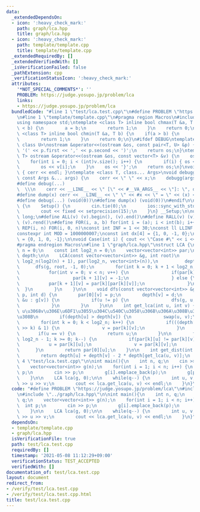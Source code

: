 ```yaml
---
data:
  _extendedDependsOn:
  - icon: ':heavy_check_mark:'
    path: graph/lca.hpp
    title: graph/lca.hpp
  - icon: ':heavy_check_mark:'
    path: template/template.cpp
    title: template/template.cpp
  _extendedRequiredBy: []
  _extendedVerifiedWith: []
  _isVerificationFailed: false
  _pathExtension: cpp
  _verificationStatusIcon: ':heavy_check_mark:'
  attributes:
    '*NOT_SPECIAL_COMMENTS*': ''
    PROBLEM: https://judge.yosupo.jp/problem/lca
    links:
    - https://judge.yosupo.jp/problem/lca
  bundledCode: "#line 1 \"test/lca.test.cpp\"\n#define PROBLEM \"https://judge.yosupo.jp/problem/lca\"\
    \n#line 1 \"template/template.cpp\"\n#pragma region Macros\n#include <bits/stdc++.h>\n\
    using namespace std;\ntemplate <class T> inline bool chmax(T &a, T b) {\n    if(a\
    \ < b) {\n        a = b;\n        return 1;\n    }\n    return 0;\n}\ntemplate\
    \ <class T> inline bool chmin(T &a, T b) {\n    if(a > b) {\n        a = b;\n\
    \        return 1;\n    }\n    return 0;\n}\n#ifdef DEBUG\ntemplate <class T,\
    \ class U>\nostream &operator<<(ostream &os, const pair<T, U> &p) {\n    os <<\
    \ '(' << p.first << ',' << p.second << ')';\n    return os;\n}\ntemplate <class\
    \ T> ostream &operator<<(ostream &os, const vector<T> &v) {\n    os << '{';\n\
    \    for(int i = 0; i < (int)v.size(); i++) {\n        if(i) { os << ','; }\n\
    \        os << v[i];\n    }\n    os << '}';\n    return os;\n}\nvoid debugg()\
    \ { cerr << endl; }\ntemplate <class T, class... Args>\nvoid debugg(const T &x,\
    \ const Args &... args) {\n    cerr << \" \" << x;\n    debugg(args...);\n}\n\
    #define debug(...)                                                           \
    \  \\\n    cerr << __LINE__ << \" [\" << #__VA_ARGS__ << \"]: \", debugg(__VA_ARGS__)\n\
    #define dump(x) cerr << __LINE__ << \" \" << #x << \" = \" << (x) << endl\n#else\n\
    #define debug(...) (void(0))\n#define dump(x) (void(0))\n#endif\n\nstruct Setup\
    \ {\n    Setup() {\n        cin.tie(0);\n        ios::sync_with_stdio(false);\n\
    \        cout << fixed << setprecision(15);\n    }\n} __Setup;\n\nusing ll = long\
    \ long;\n#define ALL(v) (v).begin(), (v).end()\n#define RALL(v) (v).rbegin(),\
    \ (v).rend()\n#define FOR(i, a, b) for(int i = (a); i < int(b); i++)\n#define\
    \ REP(i, n) FOR(i, 0, n)\nconst int INF = 1 << 30;\nconst ll LLINF = 1LL << 60;\n\
    constexpr int MOD = 1000000007;\nconst int dx[4] = {1, 0, -1, 0};\nconst int dy[4]\
    \ = {0, 1, 0, -1};\n\nvoid Case(int i) { cout << \"Case #\" << i << \": \"; }\n\
    #pragma endregion Macros\n#line 1 \"graph/lca.hpp\"\nstruct LCA {\n    const int\
    \ n = 0;\n    const int log2_n = 0;\n    vector<vector<int>> par;\n    vector<int>\
    \ depth;\n\n    LCA(const vector<vector<int>> &g, int root)\n        : n(g.size()),\
    \ log2_n(log2(n) + 1), par(log2_n, vector<int>(n)),\n          depth(n) {\n  \
    \      dfs(g, root, -1, 0);\n        for(int k = 0; k + 1 < log2_n; k++) {\n \
    \           for(int v = 0; v < n; v++) {\n                if(par[k][v] < 0) {\n\
    \                    par[k + 1][v] = -1;\n                } else {\n         \
    \           par[k + 1][v] = par[k][par[k][v]];\n                }\n          \
    \  }\n        }\n    }\n\n    void dfs(const vector<vector<int>> &g, int v, int\
    \ p, int d) {\n        par[0][v] = p;\n        depth[v] = d;\n        for(auto\
    \ &u : g[v]) {\n            if(u != p) {\n                dfs(g, u, v, d + 1);\n\
    \            }\n        }\n    }\n\n    int get_lca(int u, int v) {\n        //\
    \ u\u3068v\u306E\u6DF1\u3055\u304C\u540C\u3058\u306B\u306A\u308B\u307E\u3067\u8FBF\
    \u308B\n        if(depth[u] > depth[v]) {\n            swap(u, v);\n        }\n\
    \        for(int k = 0; k < log2_n; k++) {\n            if(((depth[v] - depth[u])\
    \ >> k) & 1) {\n                v = par[k][v];\n            }\n        }\n\n \
    \       if(u == v) {\n            return u;\n        }\n\n        for(int k =\
    \ log2_n - 1; k >= 0; k--) {\n            if(par[k][u] != par[k][v]) {\n     \
    \           u = par[k][u];\n                v = par[k][v];\n            }\n  \
    \      }\n        return par[0][u];\n    }\n\n    int get_dist(int u, int v) {\n\
    \        return depth[u] + depth[v] - 2 * depth[get_lca(u, v)];\n    }\n};\n#line\
    \ 4 \"test/lca.test.cpp\"\n\nint main(){\n    int n, q;\n    cin >> n >> q;\n\
    \    vector<vector<int>> g(n);\n    for(int i = 1; i < n; i++) {\n        int\
    \ p;\n        cin >> p;\n        g[i].emplace_back(p);\n        g[p].emplace_back(i);\n\
    \    }\n\n    LCA lca(g, 0);\n\n    while(q--) {\n        int u, v;\n        cin\
    \ >> u >> v;\n        cout << lca.get_lca(u, v) << endl;\n    }\n}\n"
  code: "#define PROBLEM \"https://judge.yosupo.jp/problem/lca\"\n#include \"../template/template.cpp\"\
    \n#include \"../graph/lca.hpp\"\n\nint main(){\n    int n, q;\n    cin >> n >>\
    \ q;\n    vector<vector<int>> g(n);\n    for(int i = 1; i < n; i++) {\n      \
    \  int p;\n        cin >> p;\n        g[i].emplace_back(p);\n        g[p].emplace_back(i);\n\
    \    }\n\n    LCA lca(g, 0);\n\n    while(q--) {\n        int u, v;\n        cin\
    \ >> u >> v;\n        cout << lca.get_lca(u, v) << endl;\n    }\n}"
  dependsOn:
  - template/template.cpp
  - graph/lca.hpp
  isVerificationFile: true
  path: test/lca.test.cpp
  requiredBy: []
  timestamp: '2021-05-08 11:12:29+09:00'
  verificationStatus: TEST_ACCEPTED
  verifiedWith: []
documentation_of: test/lca.test.cpp
layout: document
redirect_from:
- /verify/test/lca.test.cpp
- /verify/test/lca.test.cpp.html
title: test/lca.test.cpp
---
```

